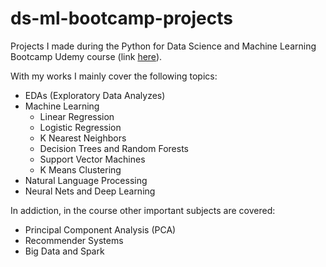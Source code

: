# ds-ml-bootcamp-projects
Projects I made during the Python for Data Science and Machine Learning Bootcamp Udemy course (link [here](https://www.udemy.com/course/python-for-data-science-and-machine-learning-bootcamp/)).

With my works I mainly cover the following topics:
- EDAs (Exploratory Data Analyzes)
- Machine Learning
  - Linear Regression
  - Logistic Regression
  - K Nearest Neighbors
  - Decision Trees and Random Forests
  - Support Vector Machines
  - K Means Clustering
- Natural Language Processing
- Neural Nets and Deep Learning

In addiction, in the course other important subjects are covered:
- Principal Component Analysis (PCA)
- Recommender Systems
- Big Data and Spark

